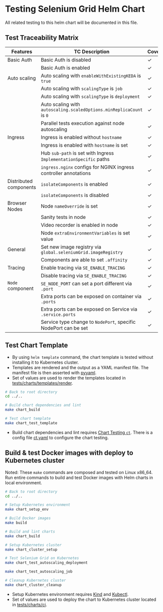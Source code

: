 # Testing Selenium Grid Helm Chart

All related testing to this helm chart will be documented in this file.

## Test Traceability Matrix

| Features               | TC Description                                                       | Coverage | Test via |
|------------------------|----------------------------------------------------------------------|----------|----------|
| Basic Auth             | Basic Auth is disabled                                               | &check;  | Cluster  |
|                        | Basic Auth is enabled                                                | &check;  | Cluster  |
| Auto scaling           | Auto scaling with `enableWithExistingKEDA` is `true`                 | &check;  | Cluster  |
|                        | Auto scaling with `scalingType` is `job`                             | &check;  | Cluster  |
|                        | Auto scaling with `scalingType` is `deployment`                      | &check;  | Cluster  |
|                        | Auto scaling with `autoscaling.scaledOptions.minReplicaCount` is `0` | &check;  | Cluster  |
|                        | Parallel tests execution against node autoscaling                    | &check;  | Cluster  |
| Ingress                | Ingress is enabled without `hostname`                                | &check;  | Cluster  |
|                        | Ingress is enabled with `hostname` is set                            | &check;  | Cluster  |
|                        | Hub `sub-path` is set with Ingress `ImplementationSpecific` paths    | &check;  | Cluster  |
|                        | `ingress.nginx` configs for NGINX ingress controller annotations     | &check;  | Template |
| Distributed components | `isolateComponents` is enabled                                       | &check;  | Cluster  |
|                        | `isolateComponents` is disabled                                      | &check;  | Cluster  |
| Browser Nodes          | Node `nameOverride` is set                                           | &check;  | Cluster  |
|                        | Sanity tests in node                                                 | &check;  | Cluster  |
|                        | Video recorder is enabled in node                                    | &check;  | Cluster  |
|                        | Node `extraEnvironmentVariables` is set value                        | &check;  | Cluster  |
| General                | Set new image registry via `global.seleniumGrid.imageRegistry`       | &check;  | Cluster  |
|                        | Components are able to set `.affinity`                               | &check;  | Template |
| Tracing                | Enable tracing via `SE_ENABLE_TRACING`                               | &check;  | Cluster  |
|                        | Disable tracing via `SE_ENABLE_TRACING`                              | &check;  | Cluster  |
| `Node` component       | `SE_NODE_PORT` can set a port different via `.port`                  | &check;  | Cluster  |
|                        | Extra ports can be exposed on container via `.ports`                 | &check;  | Cluster  |
|                        | Extra ports can be exposed on Service via `.service.ports`           | &check;  | Cluster  |
|                        | Service type change to `NodePort`, specific NodePort can be set      | &check;  | Cluster  |

## Test Chart Template
- By using `helm template` command, the chart template is tested without installing it to Kubernetes cluster.
- Templates are rendered and the output as a YAML manifest file. The manifest file is then asserted with [pyyaml](https://pyyaml.org/wiki/PyYAMLDocumentation).
- Set of values are used to render the templates located in [tests/charts/templates/render](../../tests/charts/templates/render).

```bash
# Back to root directory
cd ../..

# Build chart dependencies and lint
make chart_build

# Test chart template
make chart_test_template
```
- Build chart dependencies and lint requires [Chart Testing `ct`](https://github.com/helm/chart-testing). There is a config file [ct.yaml](../../tests/charts/config/ct.yaml) to configure the chart testing.

## Build & test Docker images with deploy to Kubernetes cluster
Noted: These `make` commands are composed and tested on Linux x86_64.
Run entire commands to build and test Docker images with Helm charts in local environment.

```bash
# Back to root directory
cd ../..

# Setup Kubernetes environment
make chart_setup_env

# Build Docker images
make build

# Build and lint charts
make chart_build

# Setup Kubernetes cluster
make chart_cluster_setup

# Test Selenium Grid on Kubernetes
make chart_test_autoscaling_deployment

make chart_test_autoscaling_job

# Cleanup Kubernetes cluster
make chart_cluster_cleanup
```
- Setup Kubernetes environment requires [Kind](https://kind.sigs.k8s.io/docs/user/quick-start/) and [Kubectl](https://kubernetes.io/docs/tasks/tools/install-kubectl/).
- Set of values are used to deploy the chart to Kubernetes cluster located in [tests/charts/ci](../../tests/charts/ci).
